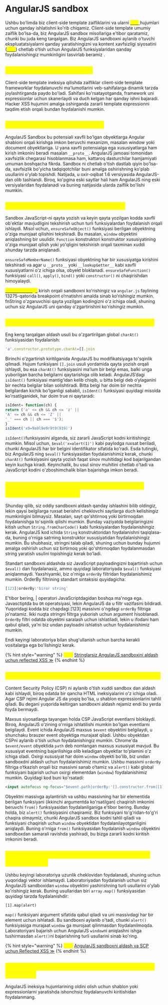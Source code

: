 # AngularJS sandbox

Ushbu bo'limda biz client-side template zaifliklarini va ularni [<mark style="color:yellow;">XSS</mark> ](broken-reference)hujumlari uchun qanday ishlatishni ko'rib chiqamiz. Client-side template umumiy zaiflik bo'lsa-da, biz AngularJS sandbox misollariga e'tibor qaratamiz, chunki bu juda keng tarqalgan. Biz AngularJS sandboxni aylanib o'tuvchi ekspluatatsiyalarni qanday yaratishingizni va kontent xavfsizligi siyosatini ([<mark style="color:yellow;">CSP</mark>](content-security-policy.md)) chetlab o‘tish uchun AngularJS funksiyalaridan qanday foydalanishingiz mumkinligini tasvirlab beramiz .

## <mark style="color:yellow;">Client-side template nima ?</mark> <a href="#client-side-template-nima" id="client-side-template-nima"></a>

Client-side template ineksiya qilishda zaifliklar client-side template frameworklar foydalanuvchi ma'lumotlarini veb-sahifalarga dinamik tarzda joylashtirganda paydo bo'ladi. Sahifani ko'rsatayotganda, framework uni expressionlar uchun skanerlaydi va duch kelgan har qanday ishni bajaradi. Hacker XSS hujumini amalga oshirganda zararli template expressionni taqdim etish orqali bundan foydalanishi mumkin.

## <mark style="color:yellow;">AngularJS Sandbox o'zi nima ?</mark> <a href="#angularjs-sandbox-ozi-nima" id="angularjs-sandbox-ozi-nima"></a>

AngularJS Sandbox bu potensiali xavfli bo'lgan obyektlarga Angular shabloni orqali kirishga imkon beruvchi mexanizm, masalan window yoki document obyektlariga. U yana xavfli potensialga ega xususiyatlarga ham kirish imkonini beradi masalan `__proto__`. AngularJS jamoasi tomonidan xavfsizlik chegarasi hisoblanmasa ham, kattaroq dasturchilar hamjamiyati umuman boshqacha fikrda. Sandbox ni chetlab o'tish dastlab qiyin bo'lsa-da, xavfsizlik bo'yicha tadqiqotchilar buni amalga oshirishning ko'plab usullarini o'ylab topishdi. Natijada, u oxir-oqibat 1.6 versiyasida AngularJS-dan olib tashlandi. Biroq, ko'pgina eski saytlar hali ham AngularJS ning eski versiyalaridan foydalanadi va buning natijasida ularda zaiflik bo'lishi mumkin.

## <mark style="color:yellow;">AngularJS Sandbox qanaqa ishlaydi ?</mark> <a href="#angularjs-sandbox-qanaqa-ishlaydi" id="angularjs-sandbox-qanaqa-ishlaydi"></a>

Sandbox JavaScript-ni qayta yozish va keyin qayta yozilgan kodda xavfli ob'ektlar mavjudligini tekshirish uchun turli funksiyalardan foydalanish orqali ishlaydi. Misol uchun, `ensureSafeObject()` funksiyasi berilgan obyektning o'ziga murojaat qilishini tekshiradi. Bu masalan, `window` obyektini aniqlashning bir usulidir. `Function` konstruktori konstruktor xususiyatining o'ziga murojaat qilish yoki yo'qligini tekshirish orqali taxminan xuddi shunday tarzda aniqlanadi.

`ensureSafeMemberName()` funksiyasi obyektning har bir xususiyatga kirishini tekshiradi va agar u `__proto__` yoki `__lookupGetter__` kabi xavfli xususiyatlarni o'z ichiga olsa, obyekt bloklanadi. `ensureSafeFunction()` funksiyasi `call()`, `apply()`, `bind()` yoki `constructor()` ni chaqirishdan himoyalaydi.

<mark style="color:yellow;"></mark>[<mark style="color:yellow;">Ushbu sahifaga</mark>](http://jsfiddle.net/2zs2yv7o/1/) kirish orqali sandboxni ko'rishingiz va `angular.js` faylining 13275-qatorida breakpoint o‘rnatishni amalda sinab ko‘rishingiz mumkin. fnString o'zgaruvchisi qayta yozilgan kodingizni o'z ichiga oladi, shuning uchun siz AngularJS uni qanday o'zgartirishini ko'rishingiz mumkin.

## <mark style="color:yellow;">AngularJS sandboxni qanday aldash mumkin ?</mark> <a href="#angularjs-sandboxdan-qanday-qilib-qochish-mumkin" id="angularjs-sandboxdan-qanday-qilib-qochish-mumkin"></a>

Eng keng tarqalgan aldash usuli bu o'zgartirilgan global `charAt()` funksiyasidan foydalanish:

```javascript
'a'.constructor.prototype.charAt=[].join
```

Birinchi o'zgartirish kiritilganida AngularJS bu modifikatsiyaga to'sqinlik qilmadi. Hujum funksiyani `[].join` usuli yordamida qayta yozish orqali ishlaydi, bu esa `charAt()` funksiyasini ma’lum bir belgi emas, balki unga yuborilgan barcha belgilarni qaytarishiga olib keladi. AngularJS’dagi `isIdent()` funksiyasi mantig‘idan kelib chiqib, u bitta belgi deb o‘ylaganini bir nechta belgilar bilan solishtiradi. Bitta belgi har doim bir nechta belgilardan kichik bo'lganligi sababli, `isIdent()` funksiyasi quyidagi misolda ko'rsatilganidek, har doim true ni qaytaradi:

```javascript
isIdent= function(ch) {
return ('a' <= ch && ch <= 'z' ||
'A' <= ch && ch <= 'Z' ||
'_' === ch || ch === '$');
}
isIdent('x9=9a9l9e9r9t9(919)')
```

`isIdent()`funksiyasini alganda, siz zararli JavaScript kodni kiritishingiz mumkin. Misol uchun, `$eval('x=alert(1)')` kabi paylodga ruxsat beriladi, chunki AngularJS har bir belgini identifikator sifatida ko'radi. Esda tutingki, biz AngularJS ning `$eval()` funksiyasidan foydalanishimiz kerak, chunki `charAt()` funksiyasini qayta yozish faqat sinov muhitidagi kod bajarilgandan keyin kuchga kiradi. Keyinchalik, bu usul sinov muhitini chetlab o'tadi va JavaScript kodini o'zboshimchalik bilan bajarishga imkon beradi.

## <mark style="color:yellow;">AngularJS sandboxni aldashning murakkab usullaridan foydalanish</mark> <a href="#angularjs-sandboxdan-qochishning-murakkab-usullarini-ishga-solish" id="angularjs-sandboxdan-qochishning-murakkab-usullarini-ishga-solish"></a>

Shunday qilib, siz oddiy sandboxni aldash qanday ishlashini bilib oldingiz, lekin qaysi belgilarga ruxsat berishni cheklovchi saytlarga duch kelishingiz mumkinligini bilmaysiz. Masalan, sayt qo'shtirnoq yoki birtirnoqdan foydalanishga to'sqinlik qilishi mumkin. Bunday vaziyatda belgilaringizni kitish uchun `String.fromCharCode()` kabi funksiyalardan foydalanishingiz kerak. AngularJS kod ichida `String` konstruktoridan foydalanishni taqiqlasa-da, buning o'rniga satrning konstruktor xususiyatidan foydalanishingiz mumkin. Bu shubhasiz, stringni talab qiladi, shuning uchun bunday hujumni amalga oshirish uchun siz birtirnoq yoki qo'shtirnoqdan foydalanmasdan string yaratish usulini topishingiz kerak bo'ladi.

Standart sandboxni aldashda siz JavaScript payloadingizni bajartirish uchun `$eval()` dan foydalanasiz, ammo quyidagi laboratoriyada `$eval()` funksiyasi aniqlanmaydi. Yaxshiyamki, biz o'rniga `orderBy` filtridan foydalanishimiz mumkin. OrderBy filtrining standart sintaksisi quyidagicha:

```javascript
[123]|orderBy:'biror string'
```

E'tibor bering, | operatori JavaScriptdagidan boshqa ma'noga ega. Javasctiptda bu  `OR` operatsiyasi, lekin AngularJS da u filtr vazifasini bildiradi. Yuqoridagi kodda biz chapdagi \[123] massivni o'ngdagi `orderBy` filtriga jo'natamiz. Ikki nuqta stringni filtrga yuborish uchun argument hisoblanadi. `OrderBy` filtri odatda obyektni saralash uchun ishlatiladi, lekin u ifodani ham qabul qiladi, ya'ni biz undan payloadni ishlatish uchun foydalanishimiz mumkin.

Endi keyingi laboratoriya bilan shug'ullanish uchun barcha kerakli vositalarga ega bo'lishingiz kerak.

{% hint style="warning" %}
<mark style="color:yellow;">**Lab:**</mark> [Stringlarsiz AngularJS sandboxini aldash uchun reflected XSS ≫](https://portswigger.net/web-security/cross-site-scripting/contexts/client-side-template-injection/lab-angular-sandbox-escape-without-strings)
{% endhint %}

## <mark style="color:yellow;">AngularJS CSP ni aylanib o'tish qanday ishlaydi?</mark> <a href="#angularjs-csp-ni-aylanib-otish-qanday-ishlaydi" id="angularjs-csp-ni-aylanib-otish-qanday-ishlaydi"></a>

Content Security Policy (CSP) ni aylanib o'tish xuddi sandbox dan aldash kabi ishlaydi, biroq odatda bir qancha HTML ineksiyalarini o'z ichiga oladi. Agar CSP rejimi Angular JS da yoqiq bo'lsa, u shablon expressionlarini tahlil qiladi. Bu degani yuqorida keltirgan sandboxni aldash rejamiz endi bu yerda foyda bermaydi.

Maxsus siyosatlarga tayangan holda CSP JavaScript eventlarni bloklaydi. Biroq, AngularJS o'zining o'rniga ishlatilishi mumkin bo'lgan eventlarni belgilaydi. Event ichida AngularJS maxsus `$event` obyektini belgilaydi, u shunchaku brauzer event obyektiga murajaat qiladi. Ushbu obyektdan CSPni aylanib o'tish uchun foydalanishingiz mumkin. Chrome'da `$event/event` obyektida `path` deb nomlangan maxsus xususiyat mavjud. Bu xususiyat eventning bajarilishiga olib keladigan obyektlar to'plamini o'z ichiga oladi. Oxirgi xususiyat har doim `window` obyekti bo'lib, biz undan sandboxdni aldash uchun foydalanishimiz mumkin. Ushbu massivni `orderBy` filtriga o‘tkazish orqali biz massivni sanab o‘tamiz va `alert()` kabi global funksiyani bajarish uchun oxirgi elementdan (`window`) foydalanishimiz mumkin. Quyidagi kod buni ko'rsatadi:

```html
<input autofocus ng-focus="$event.path|orderBy:'[].constructor.from([1],alert)'">
```

Obyektni massivga aylantirish va ushbu massivning har bir elementida berilgan funksiyani (ikkinchi argumentda ko'rsatilgan) chaqirish imkonini beruvchi `from()` funksiyasidan foydalanilganiga e'tibor bering. Bunday holda, biz `alert()` funksiyasini chaqiramiz. Biz funksiyani to'g'ridan-to'g'ri chaqira olmaymiz, chunki AngularJS sandbox kodni tahlil qiladi va funksiyani chaqirish uchun `window` obyektidan foydalanilayotganligini aniqlaydi. Buning o'rniga `from()` funksiyasidan foydalanish `window` obyektini sandboxdan samarali ravishda yashiradi, bu bizga zararli kodni kiritish imkonini beradi.

## <mark style="color:yellow;">CSP ni AngularJS sandbox dan qochish orqali aylanib o'tish</mark> <a href="#csp-ni-angularjs-sandbox-dan-qochish-orqali-aylanib-otish" id="csp-ni-angularjs-sandbox-dan-qochish-orqali-aylanib-otish"></a>

Ushbu keyingi laboratoriya uzunlik cheklovidan foydalanadi, shuning uchun yuqoridagi vektor ishlamaydi. Laboratoriyadan foydalanish uchun siz AngularJS sandboxidan `window` obyektini yashirishning turli usullarini o'ylab ko'rishingiz kerak. Buning usullaridan biri `array.map()` funksiyasidan quyidagi tarzda foydalanishdir:

```
[1].map(alert)
```

`map()` funksiyani argument sifatida qabul qiladi va uni massivdagi har bir element uchun ishlatadi. Bu sandboxni aylanib o'tadi, chunki `alert()` funksiyasiga murajaat `window` ga murojaat qilinmasdan foydalanilmoqda. Laboratoriyani bajarish uchun AngularJS `window`ni aniqlashni ishga tushirmasdan `alert()`ni bajarishning turli usullarini sinab ko'ring.

{% hint style="warning" %}
<mark style="color:yellow;">**Lab:**</mark> [AngularJS sandboxni aldash va SCP uchun Reflected XSS ≫](https://portswigger.net/web-security/cross-site-scripting/contexts/client-side-template-injection/lab-angular-sandbox-escape-and-csp)
{% endhint %}

## <mark style="color:yellow;">AngularJS ineksiyasini qanday qilib oldini olish mumkin ?</mark> <a href="#angularjs-inektsiya-ni-qanday-qilib-oldini-olish-mumkin" id="angularjs-inektsiya-ni-qanday-qilib-oldini-olish-mumkin"></a>

AngularJS ineksiya hujumlarining oldini olish uchun shablon yoki expressionlarni yaratishda ishonchsiz foydalanuvchi kiritishidan foydalanmang.
